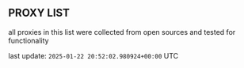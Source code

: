 ## PROXY LIST

all proxies in this list were collected from open sources and tested for functionality

last update: `2025-01-22 20:52:02.980924+00:00` UTC